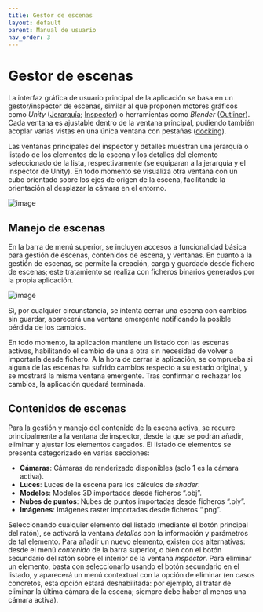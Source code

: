 ```yaml
---
title: Gestor de escenas
layout: default
parent: Manual de usuario
nav_order: 3
---
```


# Gestor de escenas

La interfaz gráfica de usuario principal de la aplicación se basa en un gestor/inspector de escenas, similar al que proponen motores gráficos como *Unity* ([Jerarquía](https://docs.unity3d.com/Manual/Hierarchy.html); [Inspector](https://docs.unity3d.com/Manual/UsingTheInspector.html)) o herramientas como *Blender* ([Outliner](https://docs.blender.org/manual/en/2.80/editors/outliner.html)). Cada ventana es ajustable dentro de la ventana principal, pudiendo también acoplar varias vistas en una única ventana con pestañas ([docking](https://github.com/ocornut/imgui/issues/2109)).

Las ventanas principales del inspector y detalles muestran una jerarquía o listado de los elementos de la escena y los detalles del elemento seleccionado de la lista, respectivamente (se equiparan a la jerarquía y el inspector de Unity). En todo momento se visualiza otra ventana con un cubo orientado sobre los ejes de origen de la escena, facilitando la orientación al desplazar la cámara en el entorno.

![image](../Assets/Images/scenes_overview.png)

## Manejo de escenas

En la barra de menú superior, se incluyen accesos a funcionalidad básica para gestión de escenas, contenidos de escena, y ventanas. En cuanto a la gestión de escenas, se permite la creación, carga y guardado desde fichero de escenas; este tratamiento se realiza con ficheros binarios generados por la propia aplicación.

![image](../Assets/Images/scenes_manage.png)

Si, por cualquier circunstancia, se intenta cerrar una escena con cambios sin guardar, aparecerá una ventana emergente notificando la posible pérdida de los cambios.

En todo momento, la aplicación mantiene un listado con las escenas activas, habilitando el cambio de una a otra sin necesidad de volver a importarla desde fichero. A la hora de cerrar la aplicación, se comprueba si alguna de las escenas ha sufrido cambios respecto a su estado original, y se mostrará la misma ventana emergente. Tras confirmar o rechazar los cambios, la aplicación quedará terminada.

## Contenidos de escenas

Para la gestión y manejo del contenido de la escena activa, se recurre principalmente a la ventana de inspector, desde la que se podrán añadir, eliminar y ajustar los elementos cargados. El listado de elementos se presenta categorizado en varias secciones:

* **Cámaras**: Cámaras de renderizado disponibles (solo 1 es la cámara activa).
* **Luces**: Luces de la escena para los cálculos de *shader*.
* **Modelos**: Modelos 3D importados desde ficheros “.obj”.
* **Nubes de puntos**: Nubes de puntos importadas desde ficheros “.ply”.
* **Imágenes**: Imágenes raster importadas desde ficheros “.png”.

Seleccionando cualquier elemento del listado (mediante el botón principal del ratón), se activará la ventana *detalles* con la información y parámetros de tal elemento. Para añadir un nuevo elemento, existen dos alternativas: desde el menú *contenido* de la barra superior, o bien con el botón secundario del ratón sobre el interior de la ventana *inspector*. Para eliminar un elemento, basta con seleccionarlo usando el botón secundario en el listado, y aparecerá un menú contextual con la opción de eliminar (en casos concretos, esta opción estará deshabilitada: por ejemplo, al tratar de eliminar la última cámara de la escena; siempre debe haber al menos una cámara activa).
